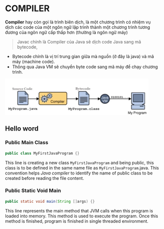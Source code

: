 # COMPILER

**Compiler** hay còn gọi là trình biên dịch, là một chương trình có nhiệm vụ dịch các code của một ngôn ngữ lập trình thành một chương trình tương đương của ngôn ngữ cấp thấp hơn (thường là ngôn ngữ máy)

> Javac chính là  Compiler của Java sẽ dịch code Java sang mã bytecode, 

- Bytecode chính là vị trí trung gian giữa mà nguồn (ở đây là java) và mã máy (machine code). 
- Thông qua Java VM sẽ chuyển byte code sang mã máy để chạy chương trình.
  
![alt text](image.png)

## Hello word

### Public Main Class

```java
public class MyFirstJavaProgram {}
```

This line is creating a new class `MyFirstJavaProgram` and being public, this class is to be defined in the same name file as `MyFirstJavaProgram`.java. This convention helps *Java compiler* to identify the name of public class to be created before reading the file content.

### Public Static Void Main

```java
public static void main(String []args) {}
```

This line represents the main method that JVM calls when this program is loaded into memory. This method is used to execute the program. Once this method is finished, program is finished in single threaded environment.

